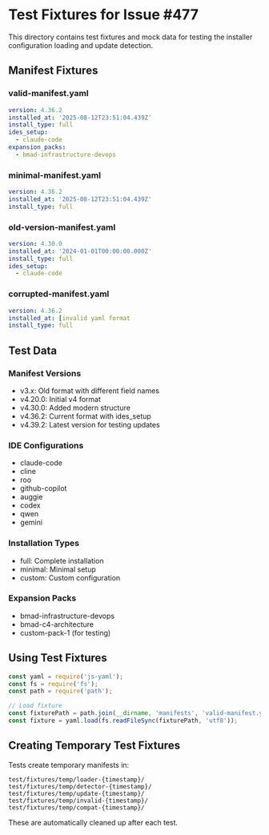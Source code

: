 # Test Fixtures for Issue #477

This directory contains test fixtures and mock data for testing the installer configuration loading and update detection.

## Manifest Fixtures

### valid-manifest.yaml

```yaml
version: 4.36.2
installed_at: '2025-08-12T23:51:04.439Z'
install_type: full
ides_setup:
  - claude-code
expansion_packs:
  - bmad-infrastructure-devops
```

### minimal-manifest.yaml

```yaml
version: 4.36.2
installed_at: '2025-08-12T23:51:04.439Z'
install_type: full
```

### old-version-manifest.yaml

```yaml
version: 4.30.0
installed_at: '2024-01-01T00:00:00.000Z'
install_type: full
ides_setup:
  - claude-code
```

### corrupted-manifest.yaml

```yaml
version: 4.36.2
installed_at: [invalid yaml format
install_type: full
```

## Test Data

### Manifest Versions

- v3.x: Old format with different field names
- v4.20.0: Initial v4 format
- v4.30.0: Added modern structure
- v4.36.2: Current format with ides_setup
- v4.39.2: Latest version for testing updates

### IDE Configurations

- claude-code
- cline
- roo
- github-copilot
- auggie
- codex
- qwen
- gemini

### Installation Types

- full: Complete installation
- minimal: Minimal setup
- custom: Custom configuration

### Expansion Packs

- bmad-infrastructure-devops
- bmad-c4-architecture
- custom-pack-1 (for testing)

## Using Test Fixtures

```javascript
const yaml = require('js-yaml');
const fs = require('fs');
const path = require('path');

// Load fixture
const fixturePath = path.join(__dirname, 'manifests', 'valid-manifest.yaml');
const fixture = yaml.load(fs.readFileSync(fixturePath, 'utf8'));
```

## Creating Temporary Test Fixtures

Tests create temporary manifests in:

```
test/fixtures/temp/loader-{timestamp}/
test/fixtures/temp/detector-{timestamp}/
test/fixtures/temp/update-{timestamp}/
test/fixtures/temp/invalid-{timestamp}/
test/fixtures/temp/compat-{timestamp}/
```

These are automatically cleaned up after each test.
